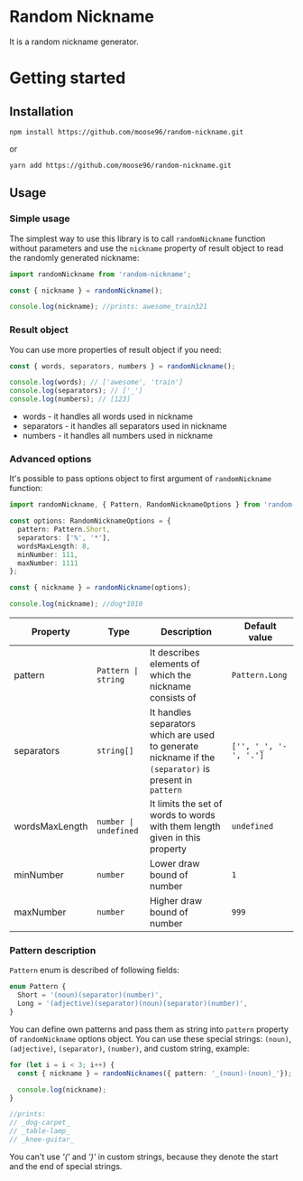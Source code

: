 # Random Nickname

It is a random nickname generator.

# Getting started

## Installation

```
npm install https://github.com/moose96/random-nickname.git
```
or
```
yarn add https://github.com/moose96/random-nickname.git
```

## Usage

### Simple usage

The simplest way to use this library is to call `randomNickname` function without parameters and use the `nickname` property of result object to read the randomly generated nickname:

```ts
import randomNickname from 'random-nickname';

const { nickname } = randomNickname();

console.log(nickname); //prints: awesome_train321
```

### Result object

You can use more properties of result object if you need:

```ts
const { words, separators, numbers } = randomNickname();

console.log(words); // ['awesome', 'train']
console.log(separators); // ['_']
console.log(numbers); // [123]
```

* words - it handles all words used in nickname
* separators - it handles all separators used in nickname
* numbers - it handles all numbers used in nickname

### Advanced options

It's possible to pass options object to first argument of `randomNickname` function:

```ts
import randomNickname, { Pattern, RandomNicknameOptions } from 'random-nickname';

const options: RandomNicknameOptions = {
  pattern: Pattern.Short,
  separators: ['%', '*'],
  wordsMaxLength: 8,
  minNumber: 111,
  maxNumber: 1111
};

const { nickname } = randomNickname(options);

console.log(nickname); //dog*1010
```

| Property | Type | Description | Default value |
| -------- | ---- | ----------- | ------------- |
| pattern | `Pattern \| string ` | It describes elements of which the nickname consists of | `Pattern.Long` |
| separators | `string[]` | It handles separators which are used to generate nickname if the `(separator)` is present in `pattern` | `['', '_', '-', '.']`
| wordsMaxLength | `number \| undefined` | It limits the set of words to words with them length given in this property | `undefined` |
| minNumber | `number` | Lower draw bound of number | `1` |
| maxNumber | `number` | Higher draw bound of number | `999` |

### Pattern description

`Pattern` enum is described of following fields:
```ts
enum Pattern {
  Short = '(noun)(separator)(number)',
  Long = '(adjective)(separator)(noun)(separator)(number)',
}
```

You can define own patterns and pass them as string into `pattern` property of `randomNickname` options object. You can use these special strings: `(noun)`, `(adjective)`, `(separator)`, `(number)`, and custom string, example:

```ts
for (let i = i < 3; i++) {
  const { nickname } = randomNicknames({ pattern: '_(noun)-(noun)_'});

  console.log(nickname);
}

//prints:
// _dog-carpet_
// _table-lamp_
// _knee-guitar_
```
You can't use *'('* and *')'* in custom strings, because they denote the start and the end of special strings.